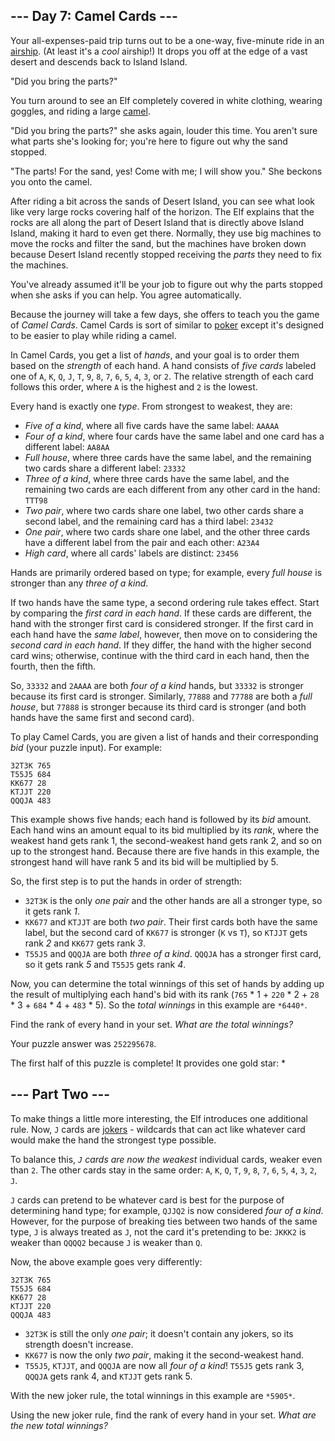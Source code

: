 ## --- Day 7: Camel Cards ---

Your all-expenses-paid trip turns out to be a one-way, five-minute ride in an [airship](https://en.wikipedia.org/wiki/Airship). (At least it's a *cool* airship!) It drops you off at the edge of a vast desert and descends back to Island Island.

"Did you bring the parts?"

You turn around to see an Elf completely covered in white clothing, wearing goggles, and riding a large [camel](https://en.wikipedia.org/wiki/Dromedary).

"Did you bring the parts?" she asks again, louder this time. You  aren't sure what parts she's looking for; you're here to figure out why  the sand stopped.

"The parts! For the sand, yes! Come with me; I will show you." She beckons you onto the camel.

After riding a bit across the sands of Desert Island, you can see  what look like very large rocks covering half of the horizon. The Elf  explains that the rocks are all along the part of Desert Island that is  directly above Island Island, making it hard to even get there.  Normally, they use big machines to move the rocks and filter the sand,  but the machines have broken down because Desert Island recently stopped receiving the *parts* they need to fix the machines.

You've already assumed it'll be your job to figure out why the parts  stopped when she asks if you can help. You agree automatically.

Because the journey will take a few days, she offers to teach you the game of *Camel Cards*. Camel Cards is sort of similar to [poker](https://en.wikipedia.org/wiki/List_of_poker_hands) except it's designed to be easier to play while riding a camel.

In Camel Cards, you get a list of *hands*, and your goal is to order them based on the *strength* of each hand. A hand consists of *five cards* labeled one of `A`, `K`, `Q`, `J`, `T`, `9`, `8`, `7`, `6`, `5`, `4`, `3`, or `2`. The relative strength of each card follows this order, where `A` is the highest and `2` is the lowest.

Every hand is exactly one *type*. From strongest to weakest, they are:

-  *Five of a kind*, where all five cards have the same label: `AAAAA`
-  *Four of a kind*, where four cards have the same label and one card has a different label: `AA8AA`
-  *Full house*, where three cards have the same label, and the remaining two cards share a different label: `23332`
-  *Three of a kind*, where three cards have the same label, and the remaining two cards are each different from any other card in the hand: `TTT98`
-  *Two pair*, where two cards share one label, two other cards share a second label, and the remaining card has a third label: `23432`
-  *One pair*, where two cards share one label, and the other three cards have a different label from the pair and each other: `A23A4`
-  *High card*, where all cards' labels are distinct: `23456`

Hands are primarily ordered based on type; for example, every *full house* is stronger than any *three of a kind*.

If two hands have the same type, a second ordering rule takes effect. Start by comparing the *first card in each hand*. If these cards are different, the hand with the stronger first card is  considered stronger. If the first card in each hand have the *same label*, however, then move on to considering the *second card in each hand*. If they differ, the hand with the higher second card wins; otherwise,  continue with the third card in each hand, then the fourth, then the  fifth.

So, `33332` and `2AAAA` are both *four of a kind* hands, but `33332` is stronger because its first card is stronger. Similarly, `77888` and `77788` are both a *full house*, but `77888` is stronger because its third card is stronger (and both hands have the same first and second card).

To play Camel Cards, you are given a list of hands and their corresponding *bid* (your puzzle input). For example:

```
32T3K 765
T55J5 684
KK677 28
KTJJT 220
QQQJA 483
```

This example shows five hands; each hand is followed by its *bid* amount. Each hand wins an amount equal to its bid multiplied by its *rank*, where the weakest hand gets rank 1, the second-weakest hand gets rank  2, and so on up to the strongest hand. Because there are five hands in  this example, the strongest hand will have rank 5 and its bid will be  multiplied by 5.

So, the first step is to put the hands in order of strength:

-  `32T3K` is the only *one pair* and the other hands are all a stronger type, so it gets rank *1*.
-  `KK677` and `KTJJT` are both *two pair*. Their first cards both have the same label, but the second card of `KK677` is stronger (`K` vs `T`), so `KTJJT` gets rank *2* and `KK677` gets rank *3*.
-  `T55J5` and `QQQJA` are both *three of a kind*. `QQQJA` has a stronger first card, so it gets rank *5* and `T55J5` gets rank *4*.

Now, you can determine the total winnings of this set of hands by  adding up the result of multiplying each hand's bid with its rank (`765` * 1 + `220` * 2 + `28` * 3 + `684` * 4 + `483` * 5). So the *total winnings* in this example are `*6440*`.

Find the rank of every hand in your set. *What are the total winnings?*

Your puzzle answer was `252295678`.

The first half of this puzzle is complete! It provides one gold star: *

## --- Part Two ---

To make things a little more interesting, the Elf introduces one additional rule. Now, `J` cards are [jokers](https://en.wikipedia.org/wiki/Joker_(playing_card)) - wildcards that can act like whatever card would make the hand the strongest type possible.

To balance this, *`J` cards are now the weakest* individual cards, weaker even than `2`. The other cards stay in the same order: `A`, `K`, `Q`, `T`, `9`, `8`, `7`, `6`, `5`, `4`, `3`, `2`, `J`.

`J` cards can pretend to be whatever card is best for the purpose of determining hand type; for example, `QJJQ2` is now considered *four of a kind*. However, for the purpose of breaking ties between two hands of the same type, `J` is always treated as `J`, not the card it's pretending to be: `JKKK2` is weaker than `QQQQ2` because `J` is weaker than `Q`.

Now, the above example goes very differently:

```
32T3K 765
T55J5 684
KK677 28
KTJJT 220
QQQJA 483
```

-  `32T3K` is still the only *one pair*; it doesn't contain any jokers, so its strength doesn't increase.
-  `KK677` is now the only *two pair*, making it the second-weakest hand.
-  `T55J5`, `KTJJT`, and `QQQJA` are now all *four of a kind*! `T55J5` gets rank 3, `QQQJA` gets rank 4, and `KTJJT` gets rank 5.

With the new joker rule, the total winnings in this example are `*5905*`.

Using the new joker rule, find the rank of every hand in your set. *What are the new total winnings?*